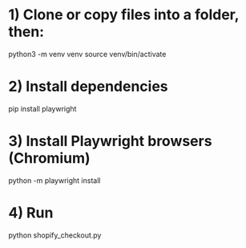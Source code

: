 # 1) Clone or copy files into a folder, then:
python3 -m venv venv
source venv/bin/activate

# 2) Install dependencies
pip install playwright

# 3) Install Playwright browsers (Chromium)
python -m playwright install

# 4) Run
python shopify_checkout.py
